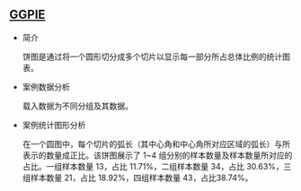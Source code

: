 ## [GGPIE](/basic/ggpie)

- 简介

  饼图是通过将一个圆形切分成多个切片以显示每一部分所占总体比例的统计图表。

- 案例数据分析

  载入数据为不同分组及其数据。

- 案例统计图形分析

  在一个圆图中，每个切片的弧长（其中心角和中心角所对应区域的弧长）与所表示的数量成正比。该饼图展示了 1~4 组分别的样本数量及样本数量所对应的占比。一组样本数量 13，占比 11.71%，二组样本数量 34，占比 30.63%，三组样本数量 21，占比 18.92%，四组样本数量 43，占比38.74%。


